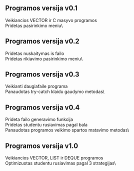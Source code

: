 ## Programos versija v0.1
Veikiancios VECTOR ir C masyvo programos\
Pridetas pasirinkimo meniu\
## Programos versija v0.2
Pridetas nuskaitymas is failo\
Pridetas rikiavimo pasirinkimo meniu\
## Programos versija v0.3
Veikianti daugiafaile programa\
Panaudotas try-catch klaidu gaudymo metodas\
## Programos versija v0.4
Prideta failo generavimo funkcija\
Pridetas studentu rusiavimas pagal bala\
Panaudotas programos veikimo spartos matavimo metodas\
## Programos versija v1.0
Veikiancios VECTOR, LIST ir DEQUE programos\
Optimizuotas studentu rusiavimas pagal 3 strategijas\
